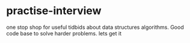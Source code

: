 # practise-interview
one stop shop for useful tidbids about data structures algorithms. Good code base to solve harder problems. lets get it
